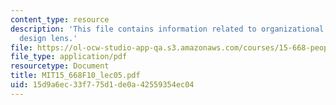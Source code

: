 ```yaml
---
content_type: resource
description: 'This file contains information related to organizational analysis: Strategic
  design lens.'
file: https://ol-ocw-studio-app-qa.s3.amazonaws.com/courses/15-668-people-and-organizations-fall-2010/15d9a6ec33f775d1de0a42559354ec04_MIT15_668F10_lec05.pdf
file_type: application/pdf
resourcetype: Document
title: MIT15_668F10_lec05.pdf
uid: 15d9a6ec-33f7-75d1-de0a-42559354ec04
---
```

